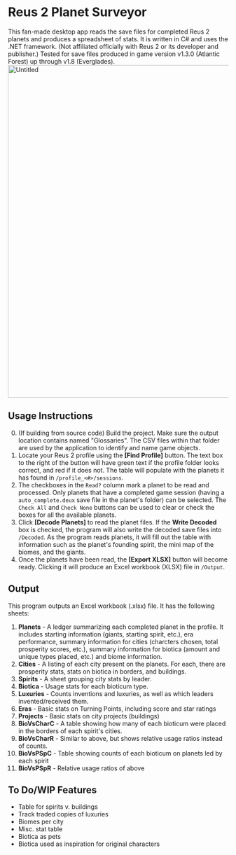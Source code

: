 # Reus 2 Planet Surveyor
This fan-made desktop app reads the save files for completed Reus 2 planets and produces a spreadsheet of stats. It is written in C# and uses the .NET framework.
(Not affiliated officially with Reus 2 or its developer and publisher.) Tested for save files produced in game version v1.3.0 (Atlantic Forest) up through v1.8 (Everglades).
<img width="1127" height="760" alt="Untitled" src="https://github.com/user-attachments/assets/7e91a1a6-2e5f-4d4d-888f-9a923a390b8d" />
## Usage Instructions
0. (If building from source code) Build the project. Make sure the output location contains named "Glossaries". The CSV files within that folder are used by the application to identify and name game objects.
1. Locate your Reus 2 profile using the **\[Find Profile\]** button. The text box to the right of the button will have green text if the profile folder looks correct, and red if it does not. The table will populate with the planets it has found in `/profile_<#>/sessions`.
2. The checkboxes in the `Read?` column mark a planet to be read and processed. Only planets that have a completed game session (having a `auto_complete.deux` save file in the planet's folder) can be selected. The `Check All` and `Check None` buttons can be used to clear or check the boxes for all the available planets.
3. Click **\[Decode Planets\]** to read the planet files. If the **Write Decoded** box is checked, the program will also write the decoded save files into `/Decoded`. As the program reads planets, it will fill out the table with information such as the planet's founding spirit, the mini map of the biomes, and the giants.
4. Once the planets have been read, the **\[Export XLSX\]** button will become ready. Clicking it will produce an Excel workbook (XLSX) file in `/Output`.
## Output
This program outputs an Excel workbook (.xlsx) file. It has the following sheets:
1. **Planets** - A ledger summarizing each completed planet in the profile. It includes starting information (giants, starting spirit, etc.), era performance, summary information for cities (charcters chosen, total prosperity scores, etc.), summary information for biotica (amount and unique types placed, etc.) and biome information.
2. **Cities** - A listing of each city present on the planets. For each, there are prosperity stats, stats on biotica in borders, and buildings.
3. **Spirits** - A sheet grouping city stats by leader.
4. **Biotica** - Usage stats for each bioticum type.
5. **Luxuries** - Counts inventions and luxuries, as well as which leaders invented/received them.
6. **Eras** - Basic stats on Turning Points, including score and star ratings
7. **Projects** - Basic stats on city projects (buildings)
8. **BioVsCharC** - A table showing how many of each bioticum were placed in the borders of each spirit's cities.
9. **BioVsCharR** - Similar to above, but shows relative usage ratios instead of counts. 
10. **BioVsPSpC** - Table showing counts of each bioticum on planets led by each spirit
11. **BioVsPSpR** - Relative usage ratios of above
## To Do/WIP Features
* Table for spirits v. buildings
* Track traded copies of luxuries
* Biomes per city
* Misc. stat table
 * Biotica as pets
 * Biotica used as inspiration for original characters
